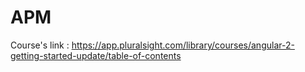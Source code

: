 # APM
Course's link : https://app.pluralsight.com/library/courses/angular-2-getting-started-update/table-of-contents
